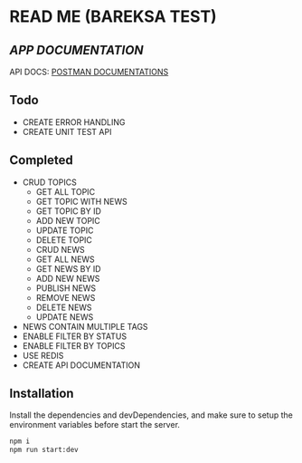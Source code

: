 # READ ME (BAREKSA TEST)

## _APP DOCUMENTATION_

API DOCS: [POSTMAN DOCUMENTATIONS](https://documenter.getpostman.com/view/13597012/Uzs71jTD)

## Todo

- CREATE ERROR HANDLING
- CREATE UNIT TEST API

## Completed

- CRUD TOPICS
  - GET ALL TOPIC
  - GET TOPIC WITH NEWS
  - GET TOPIC BY ID
  - ADD NEW TOPIC
  - UPDATE TOPIC
  - DELETE TOPIC
  - CRUD NEWS
  - GET ALL NEWS
  - GET NEWS BY ID
  - ADD NEW NEWS
  - PUBLISH NEWS
  - REMOVE NEWS
  - DELETE NEWS
  - UPDATE NEWS
- NEWS CONTAIN MULTIPLE TAGS
- ENABLE FILTER BY STATUS
- ENABLE FILTER BY TOPICS
- USE REDIS
- CREATE API DOCUMENTATION

## Installation

Install the dependencies and devDependencies, and make sure to setup the environment variables before start the server.

```sh
npm i
npm run start:dev
```
